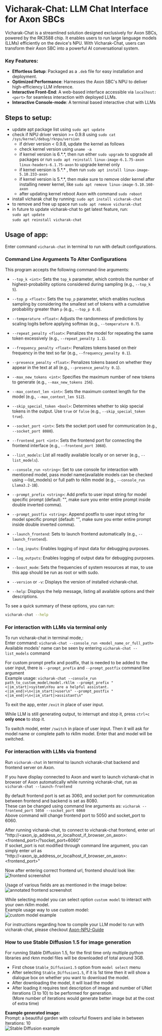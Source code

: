 # Vicharak-Chat: LLM Chat Interface for Axon SBCs

Vicharak-Chat is a streamlined solution designed exclusively for Axon SBCs, powered by the RK3588 chip. It enables users to run large language models (LLMs) efficiently on the device's NPU. With Vicharak-Chat, users can transform their Axon SBC into a powerful AI conversational system.

### Key Features:

- **Effortless Setup**: Packaged as a `.deb` file for easy installation and deployment.
- **Optimized Performance**: Harnesses the Axon SBC's NPU to deliver high-efficiency LLM inference.
- **Interactive Front-End**: A web-based interface accessible via `localhost:<port>` for seamless interaction with deployed LLMs.
- **Interactive Console-mode**: A terminal based interactive chat with LLMs

## Steps to setup:

- update apt package list using `sudo apt update`
- check if NPU driver version >= 0.9.8 using `sudo cat /sys/kernel/debug/rknpu/version`
  - if driver version < 0.9.8, update the kernel as follows
  - check kernel version using `uname -a`
  - if kernel version is 6.\*.\*, then run either `sudo upgrade` to upgrade all packages or run `sudo apt reinstall linux-image-6.1.75-axon linux-headers-6.1.75-axon` to upgrade kernel only
  - if kernel version is 5.\*.\* , then run `sudo apt install linux-image-5.10.233-axon`
  - if kernel version is 5.\*.\*, then make sure to remove older kernel after installing newer kernel, like `sudo apt remove linux-image-5.10.160-axon`
  - after updating kernel reboot Axon with command `sudo reboot`
- install vicharak chat by running: `sudo apt install vicharak-chat`
- to remove and free up space run `sudo apt remove vicharak-chat`
- in future to update vicharak-chat to get latest feature, run:  
    `sudo apt update`  
    `sudo apt reinstall vicharak-chat`


## Usage of app:  

Enter command `vicharak-chat` in terminal to run with default configurations.

### Command Line Arguments To Alter Configurations

This program accepts the following command-line arguments:

- `--top_k <int>`: Sets the `top_k` parameter, which controls the number of highest-probability options considered during sampling (e.g., `--top_k 5`).

- `--top_p <float>`: Sets the `top_p` parameter, which enables nucleus sampling by considering the smallest set of tokens with a cumulative probability greater than `p` (e.g., `--top_p 0.8`).

- `--temperature <float>`: Adjusts the randomness of predictions by scaling logits before applying softmax (e.g., `--temperature 0.7`).

- `--repeat_penalty <float>`: Penalizes the model for repeating the same token excessively (e.g., `--repeat_penalty 1.1`).

- `--frequency_penalty <float>`: Penalizes tokens based on their frequency in the text so far (e.g., `--frequency_penalty 0.1`).

- `--presence_penalty <float>`: Penalizes tokens based on whether they appear in the text at all (e.g., `--presence_penalty 0.1`).

- `--max_new_tokens <int>`: Specifies the maximum number of new tokens to generate (e.g., `--max_new_tokens 256`).

- `--max_context_len <int>`: Sets the maximum context length for the model (e.g., `--max_context_len 512`).

- `--skip_special_token <bool>`: Determines whether to skip special tokens in the output. Use `true` or `false` (e.g., `--skip_special_token true`).

- `--socket_port <int>`: Sets the socket port used for communication (e.g., `--socket_port 8080`).

- `--frontend_port <int>`: Sets the frontend port for connecting the frontend interface (e.g., `--frontend_port 3060`).

- `--list_models`: List all readily available locally or on server (e.g., `--list_models`).

- `--console_run <string>`: Set to use console for interaction with mentioned model, pass model name(available models can be checked using --list_models) or full path to rkllm model  (e.g., `--console_run Llama3.2-1B`).

- `--prompt_prefix <string>`: Add prefix to user input string for model specific prompt (default: \"\", make sure you enter entire prompt inside double inverted comma).

- `--prompt_postfix <string>`: Append postfix to user input string for model specific prompt (default: \"\", make sure you enter entire prompt inside double inverted comma).
                    
- `--launch_frontend`: Sets to launch frontend automatically (e.g., `--launch_frontend`).

- `--log_inputs`: Enables logging of input data for debugging purposes.

- `--log_outputs`: Enables logging of output data for debugging purposes.

- `--boost_mode`: Sets the frequencies of system resources at max, to use this app should be run as root or with sudo.

- `--version` or `-v`: Displays the version of installed vicharak-chat.

- `--help`: Displays the help message, listing all available options and their descriptions.

To see a quick summary of these options, you can run:

```bash
vicharak-chat --help
```

### For interaction with LLMs via terminal only

To run vicharak-chat in terminal mode,:  
Enter command: `vicharak-chat --console_run <model_name_or_full_path>`   
Available models' name can be seen by entering `vicharak-chat --list_models` command  

For custom prompt prefix and postfix, that is needed to be added to the user input, there is `--prompt_prefix` and `--prompt_postfix` command line argument  
Example usage: `vicharak-chat --console_run path_to_custom_model/model.rkllm --prompt_prefix "<|im_start|>system\nYou are a helpful assistant.<|im_end|>\n<|im_start|>user\n" --prompt_postfix "<|im_end|>\n<|im_start|>assistant\n"`  

To exit the app, enter `/exit` in place of user input.

While LLM is still generating output, to interrupt and stop it, press `ctrl+c` **only once** to stop it.

To switch model, enter `/switch` in place of user input. Then it will ask for model name or complete path to rkllm model. Enter that and model will be switched.


### For interaction with LLMs via frontend

Run `vicharak-chat` in terminal to launch vicharak-chat backend and frontend server on Axon.

If you have display connected to Axon and want to launch vicharak-chat in browser of Axon automatically while running vicharak-chat, run as `vicharak-chat --launch-frontend`

By default frontend port is set as 3060, and socket port for communication between frontend and backend is set as 8080.  
These can be changed using command line arguments as: `vicharak --frontend_port 5050 --socket_port 6060`  
Above command will change frontend port to 5050 and socket_port to 6060.  

After running vicharak-chat, to connect to vicharak-chat frontend, enter url "http://<axon_ip_address_or_localhost_if_browser_on_axon>:<frontend_port>/?socket_port=6060"  
If socket_port is not modified through command line argument, you can simply enter url as "http://<axon_ip_address_or_localhost_if_browser_on_axon>:<frontend_port>"

Now after entering correct frontend url, frontend should look like:  
![frontend screenshot](assets/images/vicharak_chat_frontend_screenshot.png)

Usage of various fields are as mentioned in the image below:  
![annotated frontend screenshot](assets/images/annotated_vicharak_chat_screenshot.png)

While selecting model you can select option `custom model` to interact with your own rkllm model.  
Example usage way to use custom model:  
![custom model example](assets/images/custom_model_example.png)


For instructions regarding how to compile your LLM model to run with vicharak-chat, please checkout [Axon-NPU-Guide](https://github.com/vicharak-in/Axon-NPU-Guide?tab=readme-ov-file#how-to-convert-llm-models-from-huggingface-or-gguf-file-to-rkllm-format-and-run-on-axon)   

### How to use Stable Diffusion 1.5 for image generation
For running Stable Diffusion 1.5, for the first time only multiple python libraries and rknn model files will be downloaded of total around 3GB.
- First chose `Stable_Diffusion1.5` option from `model select` menu  
- After selecting `Stable_Diffusion1.5`, if it is 1st time then it will show a dialogue box on whether you want to download the model.
- After downloading the model, it will load the model
- After loading it requires text description of image and number of UNet iterations (3 to 10) to be performed for generation.  
  (More number of iterations would generate better image but at the cost of extra time)


**Example generated image:**  
Prompt: a beautiful garden with colourful flowers and lake in between  
Iterations: 10  
![Stable Diffusion example](assets/images/stable_diffusion_eg.png)